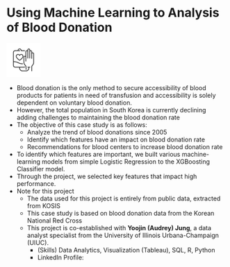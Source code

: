 # Using Machine Learning to Analysis of Blood Donation

![Blood_donation_img](https://github.com/Hyunjin-Austin/Blood-Donation-Analysis/blob/b11e44c3af60536b0b2ee32221b31fb819231d94/icons8-blood-donation-78.png)
* Blood donation is the only method to secure accessibility of blood products for patients in need of transfusion and accessibility is solely dependent on voluntary blood donation.
* However, the total population in South Korea is currently declining adding challenges to maintaining the blood donation rate
* The objective of this case study is as follows:
  * Analyze the trend of blood donations since 2005
  * Identify which features have an impact on blood donation rate
  * Recommendations for blood centers to increase blood donation rate
* To identify which features are important, we built various machine-learning models from simple Logistic Regression to the XGBoosting Classifier model.
* Through the project, we selected key features that impact high performance.
* Note for this project
  * The data used for this project is entirely from public data, extracted from KOSIS
  * This case study is based on blood donation data from the Korean National Red Cross
  * This project is co-established with **Yoojin (Audrey) Jung**, a data analyst specialist from the University of Illinois Urbana-Champaign (UIUC).
    * (Skills) Data Analytics, Visualization (Tableau), SQL, R, Python
    * LinkedIn Profile:   
